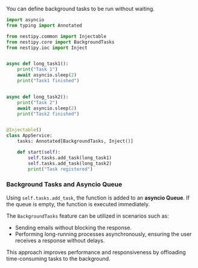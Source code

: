 You can define background tasks to be run without waiting.

```python
import asyncio
from typing import Annotated

from nestipy.common import Injectable
from nestipy.core import BackgroundTasks
from nestipy.ioc import Inject


async def long_task1():
    print("Task 1")
    await asyncio.sleep(2)
    print("Task1 finished")


async def long_task2():
    print("Task 2")
    await asyncio.sleep(2)
    print("Task2 finished")


@Injectable()
class AppService:
    tasks: Annotated[BackgroundTasks, Inject()]

    def start(self):
        self.tasks.add_task(long_task1)
        self.tasks.add_task(long_task2)
        print("Task registered")
```

### Background Tasks and Asyncio Queue

Using `self.tasks.add_task`, the function is added to an **asyncio Queue**. If the queue is empty, the function is executed immediately.

The `BackgroundTasks` feature can be utilized in scenarios such as:

- Sending emails without blocking the response.
- Performing long-running processes asynchronously, ensuring the user receives a response without delays.

This approach improves performance and responsiveness by offloading time-consuming tasks to the background.

